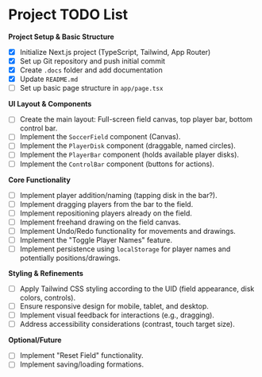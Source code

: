 # Project TODO List

**Project Setup & Basic Structure**
- [x] Initialize Next.js project (TypeScript, Tailwind, App Router)
- [x] Set up Git repository and push initial commit
- [x] Create `.docs` folder and add documentation
- [x] Update `README.md`
- [ ] Set up basic page structure in `app/page.tsx`

**UI Layout & Components**
- [ ] Create the main layout: Full-screen field canvas, top player bar, bottom control bar.
- [ ] Implement the `SoccerField` component (Canvas).
- [ ] Implement the `PlayerDisk` component (draggable, named circles).
- [ ] Implement the `PlayerBar` component (holds available player disks).
- [ ] Implement the `ControlBar` component (buttons for actions).

**Core Functionality**
- [ ] Implement player addition/naming (tapping disk in the bar?).
- [ ] Implement dragging players from the bar to the field.
- [ ] Implement repositioning players already on the field.
- [ ] Implement freehand drawing on the field canvas.
- [ ] Implement Undo/Redo functionality for movements and drawings.
- [ ] Implement the "Toggle Player Names" feature.
- [ ] Implement persistence using `localStorage` for player names and potentially positions/drawings.

**Styling & Refinements**
- [ ] Apply Tailwind CSS styling according to the UID (field appearance, disk colors, controls).
- [ ] Ensure responsive design for mobile, tablet, and desktop.
- [ ] Implement visual feedback for interactions (e.g., dragging).
- [ ] Address accessibility considerations (contrast, touch target size).

**Optional/Future**
- [ ] Implement "Reset Field" functionality.
- [ ] Implement saving/loading formations. 